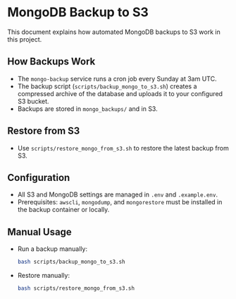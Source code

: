 # MongoDB Backup to S3

This document explains how automated MongoDB backups to S3 work in this project.

## How Backups Work

- The `mongo-backup` service runs a cron job every Sunday at 3am UTC.
- The backup script (`scripts/backup_mongo_to_s3.sh`) creates a compressed archive of the database and uploads it to your configured S3 bucket.
- Backups are stored in `mongo_backups/` and in S3.

## Restore from S3

- Use `scripts/restore_mongo_from_s3.sh` to restore the latest backup from S3.

## Configuration

- All S3 and MongoDB settings are managed in `.env` and `.example.env`.
- Prerequisites: `awscli`, `mongodump`, and `mongorestore` must be installed in the backup container or locally.

## Manual Usage

- Run a backup manually:
  ```sh
  bash scripts/backup_mongo_to_s3.sh
  ```
- Restore manually:
  ```sh
  bash scripts/restore_mongo_from_s3.sh
  ```
